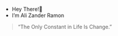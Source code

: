 - Hey There!👋
- I’m Ali Zander Ramon
 
> “The Only Constant in Life Is Change.”


<!---
Galaxiplan/Galaxiplan is a ✨ special ✨ repository because its `README.md` (this file) appears on your GitHub profile.
You can click the Preview link to take a look at your changes.
--->
